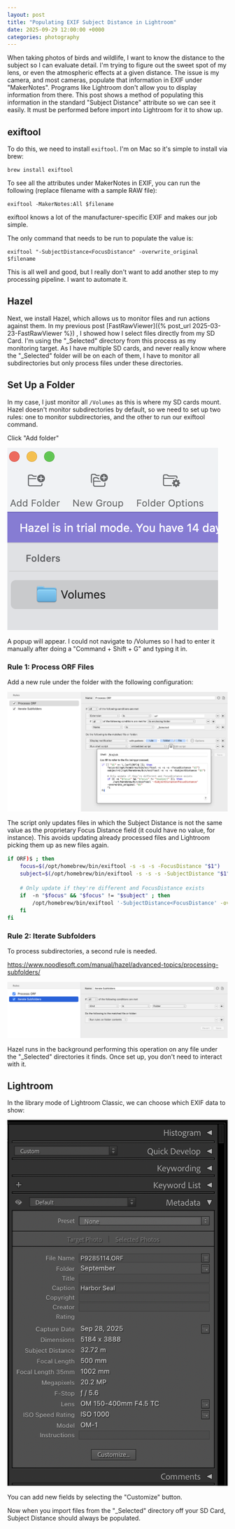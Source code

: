 ```yaml
---
layout: post
title: "Populating EXIF Subject Distance in Lightroom"
date: 2025-09-29 12:00:00 +0000
categories: photography
---
```


When taking photos of birds and wildlife, I want to know the distance to the subject so I can evaluate detail. I'm trying to figure out the sweet spot of my lens, or even the atmospheric effects at a given distance. The issue is my camera, and most cameras, populate that information in EXIF under "MakerNotes". Programs like Lightroom don't allow you to display information from there. This post shows a method of populating this information in the standard "Subject Distance" attribute so we can see it easily. It must be performed before import into Lightroom for it to show up.

## exiftool

To do this, we need to install `exiftool`. I'm on Mac so it's simple to install via brew:

```
brew install exiftool
```

To see all the attributes under MakerNotes in EXIF, you can run the following (replace filename with a sample RAW file):

```
exiftool -MakerNotes:All $filename
```

exiftool knows a lot of the manufacturer-specific EXIF and makes our job simple.

The only command that needs to be run to populate the value is:
```
exiftool "-SubjectDistance<FocusDistance" -overwrite_original $filename
```


This is all well and good, but I really don't want to add another step to my processing pipeline. I want to automate it.
  
## Hazel

Next, we install Hazel, which allows us to monitor files and run actions against them. In my previous post [FastRawViewer]({% post_url 2025-03-23-FastRawViewer %}) , I showed how I select files directly from my SD Card. I'm using the "_Selected" directory from this process as my monitoring target. As I have multiple SD cards, and never really know where the "_Selected" folder will be on each of them, I have to monitor all subdirectories but only process files under these directories.

## Set Up a Folder  

In my case, I just monitor all `/Volumes` as this is where my SD cards mount. Hazel doesn't monitor subdirectories by default, so we need to set up two rules: one to monitor subdirectories, and the other to run our exiftool command.

Click "Add folder"

![image](/assets/img/2025-09-29-Populating-EXIF-Subject-Distance-in-Lightroom/Pasted-image-20250929212938.png)
  
A popup will appear. I could not navigate to /Volumes so I had to enter it manually after doing a "Command + Shift + G" and typing it in.

  
### Rule 1: Process ORF Files


Add a new rule under the folder with the following configuration:

![image](/assets/img/2025-09-29-Populating-EXIF-Subject-Distance-in-Lightroom/Pasted-image-20250929205715.png)


The script only updates files in which the Subject Distance is not the same value as the proprietary Focus Distance field (it could have no value, for instance). This avoids updating already processed files and Lightroom picking them up as new files again.


```bash
if ORF)$ ; then
    focus=$(/opt/homebrew/bin/exiftool -s -s -s -FocusDistance "$1")
    subject=$(/opt/homebrew/bin/exiftool -s -s -s -SubjectDistance "$1")
    
    # Only update if they're different and FocusDistance exists
    if  -n "$focus" && "$focus" != "$subject" ; then
        /opt/homebrew/bin/exiftool '-SubjectDistance<FocusDistance' -overwrite_original "$1"
    fi
fi
```

### Rule 2: Iterate Subfolders

To process subdirectories, a second rule is needed.

https://www.noodlesoft.com/manual/hazel/advanced-topics/processing-subfolders/

![image](/assets/img/2025-09-29-Populating-EXIF-Subject-Distance-in-Lightroom/Pasted-image-20250929205808.png)

  

Hazel runs in the background performing this operation on any file under the "_Selected" directories it finds. Once set up, you don't need to interact with it.

## Lightroom

In the library mode of Lightroom Classic, we can choose which EXIF data to show:
  

![image](/assets/img/2025-09-29-Populating-EXIF-Subject-Distance-in-Lightroom/Pasted-image-20250929212510.png)


You can add new fields by selecting the "Customize" button.
  

Now when you import files from the "_Selected" directory off your SD Card, Subject Distance should always be populated.